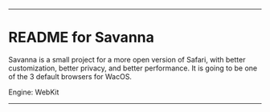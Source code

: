 
***

# README for Savanna

Savanna is a small project for a more open version of Safari, with better customization, better privacy, and better performance. It is going to be one of the 3 default browsers for WacOS.

Engine: WebKit

***

